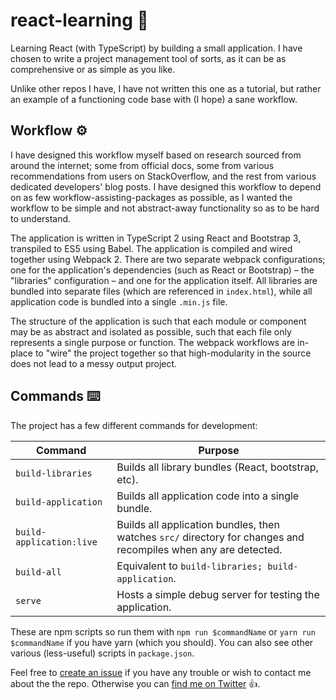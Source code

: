 # react-learning 🌈
Learning React (with TypeScript) by building a small application. I have chosen to write a project management tool of sorts, as it can be as comprehensive or as simple as you like. 

Unlike other repos I have, I have not written this one as a tutorial, but rather an example of a functioning code base with (I hope) a sane workflow.

## Workflow ⚙️
I have designed this workflow myself based on research sourced from around the internet; some from official docs, some from various recommendations from users on StackOverflow, and the rest from various dedicated developers' blog posts. I have designed this workflow to depend on as few workflow-assisting-packages as possible, as I wanted the workflow to be simple and not abstract-away functionality so as to be hard to understand.

The application is written in TypeScript 2 using React and Bootstrap 3, transpiled to ES5 using Babel. The application is compiled and wired together using Webpack 2. There are two separate webpack configurations; one for the application's dependencies (such as React or Bootstrap) – the "libraries" configuration – and one for the application itself. All libraries are bundled into separate files (which are referenced in `index.html`), while all application code is bundled into a single `.min.js` file. 

The structure of the application is such that each module or component may be as abstract and isolated as possible, such that each file only represents a single purpose or function. The webpack workflows are in-place to "wire" the project together so that high-modularity in the source does not lead to a messy output project.

## Commands ⌨️

The project has a few different commands for development:

| Command                       | Purpose |
|-------------------------------|---------|
| `build-libraries`             | Builds all library bundles (React, bootstrap, etc). |
| `build-application`           | Builds all application code into a single bundle. |
| `build-application:live`      | Builds all application bundles, then watches `src/` directory for changes and recompiles when any are detected. |
| `build-all`                   | Equivalent to `build-libraries; build-application`. |
| `serve`                       | Hosts a simple debug server for testing the application. |

These are npm scripts so run them with `npm run $commandName` or `yarn run $commandName` if you have yarn (which you should). You can also see other various (less-useful) scripts in `package.json`.

Feel free to [create an issue](https://github.com/peabnuts123/react-learning/issues) if you have any trouble or wish to contact me about the the repo. Otherwise you can [find me on Twitter](https://twitter.com/peabnuts123) 👍.